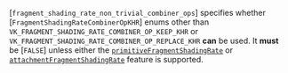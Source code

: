 [`fragment_shading_rate_non_trivial_combiner_ops`] specifies whether
[`FragmentShadingRateCombinerOpKHR`] enums other than
`VK_FRAGMENT_SHADING_RATE_COMBINER_OP_KEEP_KHR` or
`VK_FRAGMENT_SHADING_RATE_COMBINER_OP_REPLACE_KHR` **can**  be used.
It  **must**  be [`FALSE`] unless either the
[`primitiveFragmentShadingRate`](https://www.khronos.org/registry/vulkan/specs/1.3-extensions/html/vkspec.html#features-primitiveFragmentShadingRate) or
[`attachmentFragmentShadingRate`](https://www.khronos.org/registry/vulkan/specs/1.3-extensions/html/vkspec.html#features-attachmentFragmentShadingRate) feature is supported.